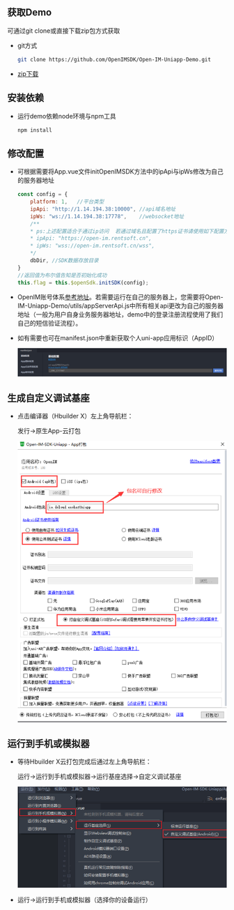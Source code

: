 ##  获取Demo

   可通过git clone或直接下载zip包方式获取

   - git方式

     ```bash
     git clone https://github.com/OpenIMSDK/Open-IM-Uniapp-Demo.git
     ```

- [zip下载](https://codeload.github.com/OpenIMSDK/Open-IM-Uniapp-Demo/zip/refs/heads/main)

## 安装依赖

   - 运行demo依赖node环境与npm工具

     ```bash
     npm install
     ```

   

## 修改配置

   - 可根据需要将App.vue文件initOpenIMSDK方法中的ipApi与ipWs修改为自己的服务器地址

     ```js
     const config = {
         platform: 1,	//平台类型
         ipApi: "http://1.14.194.38:10000",	//api域名地址
         ipWs: "ws://1.14.194.38:17778",	//websocket地址
         /**
         * ps:上述配置适合于通过ip访问  若通过域名且配置了https证书请使用如下配置方式
         * ipApi: "https://open-im.rentsoft.cn",
         * ipWs: "wss://open-im.rentsoft.cn/wss",
         */
         dbDir,	//SDK数据存放目录
     }
     //返回值为布尔值告知是否初始化成功
     this.flag = this.$openSdk.initSDK(config);
     ```
     
   - OpenIM账号体系[参考地址](https://doc.rentsoft.cn/server_doc/account.html)。若需要运行在自己的服务器上，您需要将Open-IM-Uniapp-Demo/utils/appServerApi.js中所有相关api更改为自己的服务器地址（一般为用户自身业务服务器地址，demo中的登录注册流程使用了我们自己的短信验证流程）。

     
     
   - 如有需要也可在manifest.json中重新获取个人uni-app应用标识（AppID）

     ![image-20210729170558987](../images/uni_build1.png)

## 生成自定义调试基座

   - 点击编译器（Hbuilder X）左上角导航栏：

     发行->原生App-云打包

     ![image-20210729171017083](../images/uni_build2.png)

## 运行到手机或模拟器

   - 等待Hbuilder X云打包完成后通过左上角导航栏：

     运行->运行到手机或模拟器->运行基座选择->自定义调试基座

     ![image-20210729171408519](../images/uni_build3.png)

   - 运行->运行到手机或模拟器（选择你的设备运行）

